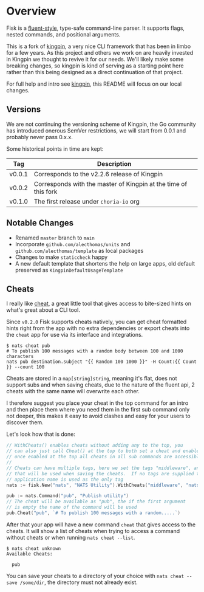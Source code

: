 # Overview

Fisk is a [fluent-style](http://en.wikipedia.org/wiki/Fluent_interface), type-safe command-line parser. It supports flags, nested commands, and positional arguments.

This is a fork of [kingpin](https://github.com/alecthomas/kingpin), a very nice CLI framework that has been in limbo for a few years. As this project and others we 
work on are heavily invested in Kingpin we thought to revive it for our needs. We'll likely make some breaking changes, so kingpin is kind of serving as a starting
point here rather than this being designed as a direct continuation of that project.

For full help and intro see [kingpin](https://github.com/alecthomas/kingpin), this README will focus on our local changes.

## Versions

We are not continuing the versioning scheme of Kingpin, the Go community has introduced onerous SemVer restrictions, we will start from 0.0.1 and probably never pass 0.x.x.

Some historical points in time are kept:

| Tag    | Description                                                     |
|--------|-----------------------------------------------------------------|
| v0.0.1 | Corresponds to the v2.2.6 release of Kingpin                    |
| v0.0.2 | Corresponds with the master of Kingpin at the time of this fork |
| v0.1.0 | The first release under `choria-io` org                         |

## Notable Changes

 * Renamed `master` branch to `main`
 * Incorporate `github.com/alecthomas/units` and `github.com/alecthomas/template` as local packages
 * Changes to make `staticcheck` happy
 * A new default template that shortens the help on large apps, old default preserved as `KingpinDefaultUsageTemplate`

## Cheats

I really like [cheat](https://github.com/cheat/cheat), a great little tool that gives access to bite-sized hints on what's great about a CLI tool.

Since `v0.2.0` Fisk supports cheats natively, you can get cheat formatted hints right from the app with no extra dependencies or export cheats into the `cheat` app for use via its interface and integrations.

```nohighlight
$ nats cheat pub
# To publish 100 messages with a random body between 100 and 1000 characters
nats pub destination.subject "{{ Random 100 1000 }}" -H Count:{{ Count }} --count 100
```

Cheats are stored in a `map[string]string`, meaning it's flat, does not support subs and when saving cheats, due to the
nature of the fluent api, 2 cheats with the same name will overwrite each other.

I therefore suggest you place your cheat in the top command for an intro and then place them where you need them in the 
first sub command only not deeper, this makes it easy to avoid clashes and easy for your users to discover them.

Let's look how that is done:

```go
// WithCheats() enables cheats without adding any to the top, you
// can also just call Cheat() at the top to both set a cheat and enable it
// once enabled at the top all cheats in all sub commands are accessible
//
// Cheats can have multiple tags, here we set the tags "middleware", and "nats"
// that will be used when saving the cheats.  If no tags are supplied the
// application name is used as the only tag
nats := fisk.New("nats", "NATS Utility").WithCheats("middleware", "nats")

pub := nats.Command("pub", "Publish utility")
// The cheat will be available as "pub", the if the first argument
// is empty the name of the command will be used
pub.Cheat("pub", `# To publish 100 messages with a random.....`)
```

After that your app will have a new command `cheat` that gives access to the cheats. It will show
a list of cheats when trying to access a command without cheats or when running `nats cheat --list`.

```nohighlight
$ nats cheat unknown
Available Cheats:

  pub
```

You can save your cheats to a directory of your choice with `nats cheat --save /some/dir`, the directory
must not already exist.
